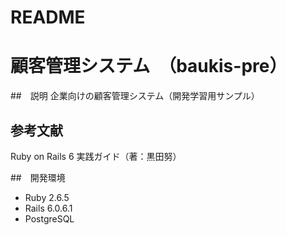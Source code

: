 # README

# 顧客管理システム　（baukis-pre）

##　説明
企業向けの顧客管理システム（開発学習用サンプル）

## 参考文献
Ruby on Rails 6 実践ガイド（著：黒田努）

##　開発環境
- Ruby 2.6.5
- Rails 6.0.6.1
- PostgreSQL
